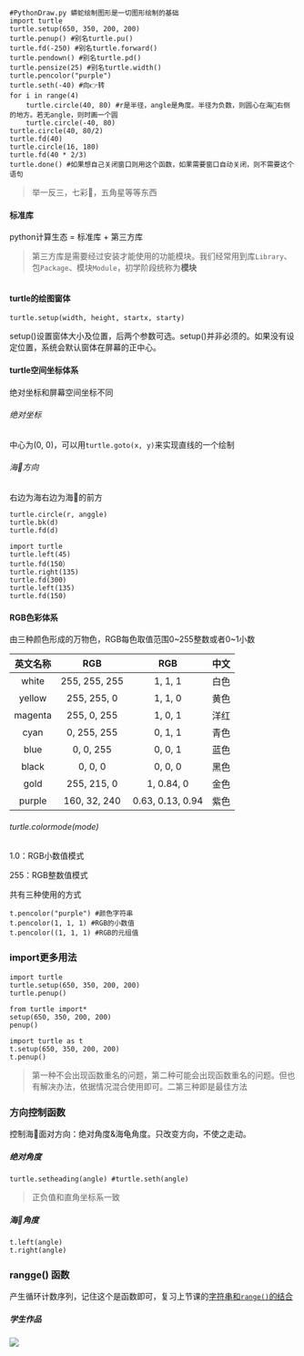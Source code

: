 ```
#PythonDraw.py 蟒蛇绘制图形是一切图形绘制的基础
import turtle
turtle.setup(650, 350, 200, 200)
turtle.penup() #别名turtle.pu()
turtle.fd(-250) #别名turtle.forward()
turtle.pendown() #别名turtle.pd()
turtle.pensize(25) #别名turtle.width()
turtle.pencolor("purple")
turtle.seth(-40) #向👉转
for i in range(4)
    turtle.circle(40, 80) #r是半径，angle是角度。半径为负数，则圆心在海🐢右侧的地方。若无angle，则时画一个圆
    turtle.circle(-40, 80)
turtle.circle(40, 80/2)
turtle.fd(40)
turtle.circle(16, 180)
turtle.fd(40 * 2/3)
turtle.done() #如果想自己关闭窗口则用这个函数，如果需要窗口自动关闭，则不需要这个语句
```
> 举一反三，七彩🐍，五角星等等东西

#### 标准库

python计算生态 = 标准库 + 第三方库

> 第三方库是需要经过安装才能使用的功能模块。我们经常用到库`Library`、包`Package`、模块`Module`，初学阶段统称为**模块**

![]()

#### turtle的绘图窗体

`turtle.setup(width, height, startx, starty)`

setup()设置窗体大小及位置，后两个参数可选。setup()并非必须的。如果没有设定位置，系统会默认窗体在屏幕的正中心。

#### turtle空间坐标体系

绝对坐标和屏幕空间坐标不同

###### 绝对坐标

中心为(0, 0)，可以用`turtle.goto(x, y)`来实现直线的一个绘制

###### 海🐢方向

右边为海右边为海🐢的前方
```
turtle.circle(r, anggle)
turtle.bk(d)
turtle.fd(d)
```

```
import turtle
turtle.left(45)
turtle.fd(150）
turtle.right(135)
turtle.fd(300)
turtle.left(135)
turtle.fd(150)
```

#### RGB色彩体系

由三种颜色形成的万物色，RGB每色取值范围0~255整数或者0~1小数

|英文名称|RGB|RGB|中文|
|:---:|:---:|:---:|:---:|
|white|255, 255, 255|1, 1, 1|白色|
|yellow|255, 255, 0|1, 1, 0|黄色|
|magenta|255, 0, 255|1, 0, 1|洋红|
|cyan|0, 255, 255|0, 1, 1|青色|
|blue|0, 0, 255|0, 0, 1|蓝色|
|black|0, 0, 0|0, 0, 0|黑色|
|gold|255, 215, 0|1, 0.84, 0|金色|
|purple|160, 32, 240|0.63, 0.13, 0.94|紫色|

###### turtle.colormode(mode)

1.0：RGB小数值模式

255：RGB整数值模式

共有三种使用的方式

```
t.pencolor("purple") #颜色字符串
t.pencolor(1, 1, 1) #RGB的小数值
t.pencolor((1, 1, 1) #RGB的元组值
```

### import更多用法

```
import turtle
turtle.setup(650, 350, 200, 200)
turtle.penup()
```

```
from turtle import*
setup(650, 350, 200, 200)
penup()
```

```最佳方法
import turtle as t
t.setup(650, 350, 200, 200)
t.penup()
```

> 第一种不会出现函数重名的问题，第二种可能会出现函数重名的问题。但也有解决办法，依据情况混合使用即可。二第三种即是最佳方法

### 方向控制函数

控制海🐢面对方向：绝对角度&海龟角度。只改变方向，不使之走动。

##### 绝对角度

`turtle.setheading(angle) #turtle.seth(angle)`

> 正负值和直角坐标系一致

##### 海🐢角度

```
t.left(angle)
t.right(angle)
```

### rangge() 函数

产生循环计数序列，记住这个是函数即可，复习上节课的[字符串和`range()`的结合](https://github.com/SimonZhong2025/Waste-Self-Rescue-Scheme/blob/master/Simon%E2%80%98s%20base%20camp/Python/MOOC%20python%E8%AF%AD%E8%A8%80%E7%A8%8B%E5%BA%8F%E8%AE%BE%E8%AE%A1/01%20Python123%E7%AC%AC%E4%B8%80%E5%8D%95%E5%85%83%E7%BB%83%E4%B9%A0%E9%A2%98.md)


##### 学生作品
![](https://github.com/SimonZhong2025/Waste-Self-Rescue-Scheme/blob/master/Simon%E2%80%98s%20base%20camp/Python/MOOC%20python%E8%AF%AD%E8%A8%80%E7%A8%8B%E5%BA%8F%E8%AE%BE%E8%AE%A1/Ps/turtle%E6%A1%88%E4%BE%8B.jpg)
